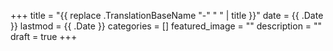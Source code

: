 +++
title =  "{{ replace .TranslationBaseName "-" " " | title }}"
date = {{ .Date }}
lastmod = {{ .Date }}
categories = []
featured_image = ""
description = ""
draft = true
+++

<!--more-->
